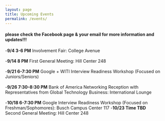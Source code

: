 ```yaml
---
layout: page
title: Upcoming Events
permalink: /events/
---
```


#### **please check the Facebook page & your email for more information and updates!!!**

-**9/4 3-6 PM** Involvement Fair: College Avenue<br><br>
-**9/14 8 PM** First General Meeting: Hill Center 248<br><br>
-**9/21 6-7:30 PM** Google + WITI Interview Readiness Workshop (Focused on Juniors/Seniors)<br><br>
-**9/26 7:30-8:30 PM** Bank of America Networking Reception with Representatives from Global Technology Business: International Lounge<br><br>
-**10/18 6-7:30 PM** Google Interview Readiness Workshop (Focused on Freshman/Sophomores): Busch Campus Center 117
-**10/23 Time TBD** Second General Meeting: Hill Center 248
